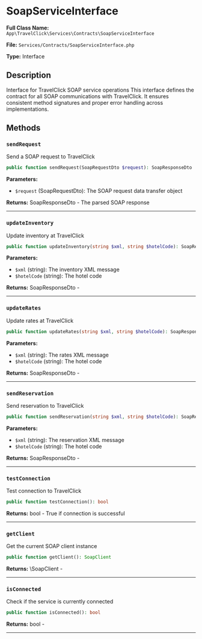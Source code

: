 # SoapServiceInterface

**Full Class Name:** `App\TravelClick\Services\Contracts\SoapServiceInterface`

**File:** `Services/Contracts/SoapServiceInterface.php`

**Type:** Interface

## Description

Interface for TravelClick SOAP service operations
This interface defines the contract for all SOAP communications with TravelClick.
It ensures consistent method signatures and proper error handling across implementations.

## Methods

### `sendRequest`

Send a SOAP request to TravelClick

```php
public function sendRequest(SoapRequestDto $request): SoapResponseDto
```

**Parameters:**

- `$request` (SoapRequestDto): The SOAP request data transfer object

**Returns:** SoapResponseDto - The parsed SOAP response

---

### `updateInventory`

Update inventory at TravelClick

```php
public function updateInventory(string $xml, string $hotelCode): SoapResponseDto
```

**Parameters:**

- `$xml` (string): The inventory XML message
- `$hotelCode` (string): The hotel code

**Returns:** SoapResponseDto - 

---

### `updateRates`

Update rates at TravelClick

```php
public function updateRates(string $xml, string $hotelCode): SoapResponseDto
```

**Parameters:**

- `$xml` (string): The rates XML message
- `$hotelCode` (string): The hotel code

**Returns:** SoapResponseDto - 

---

### `sendReservation`

Send reservation to TravelClick

```php
public function sendReservation(string $xml, string $hotelCode): SoapResponseDto
```

**Parameters:**

- `$xml` (string): The reservation XML message
- `$hotelCode` (string): The hotel code

**Returns:** SoapResponseDto - 

---

### `testConnection`

Test connection to TravelClick

```php
public function testConnection(): bool
```

**Returns:** bool - True if connection is successful

---

### `getClient`

Get the current SOAP client instance

```php
public function getClient(): SoapClient
```

**Returns:** \SoapClient - 

---

### `isConnected`

Check if the service is currently connected

```php
public function isConnected(): bool
```

**Returns:** bool - 

---

